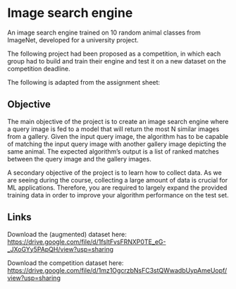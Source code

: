 
# Image search engine

An image search engine trained on 10 random animal classes from ImageNet, developed for a university project.

The following project had been proposed as a competition, in which each group had to build and train their engine and
test it on a new dataset on the competition deadline.

The following is adapted from the assignment sheet:

## Objective

The main objective of the project is to create an image search engine where a query image is fed to a model that will
return the most N similar images from a gallery. Given the input query image, the algorithm has to be capable of
matching the input query image with another gallery image depicting the same animal. The expected algorithm’s output is
a list of ranked matches between the query image and the gallery images.

A secondary objective of the project is to learn how to collect data. As we are seeing during the course, collecting a
large amount of data is crucial for ML applications. Therefore, you are required to largely expand the provided training
data in order to improve your algorithm performance on the test set.

## Links

Download the (augmented) dataset here:<br>
https://drive.google.com/file/d/1fsltFvsFRNXP0TE_eG-_JXoGYy5PApQH/view?usp=sharing

Download the competition dataset here:<br>
https://drive.google.com/file/d/1mz1OgcrzbNsFC3stQWwadbUypAmeUopf/view?usp=sharing
